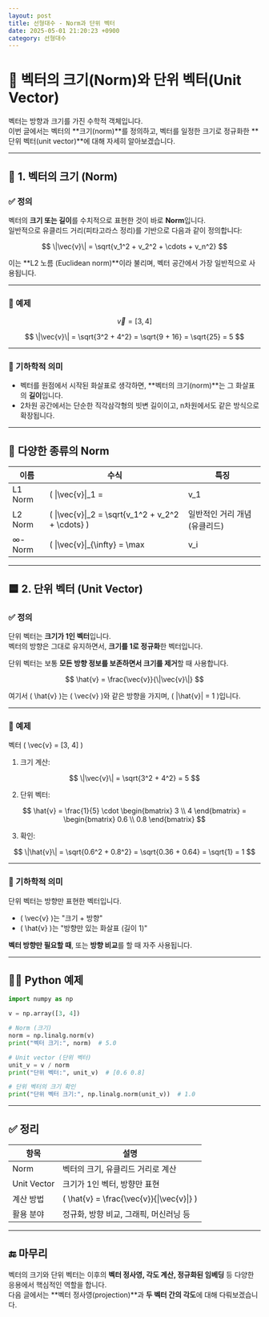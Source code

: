 ```yaml
---
layout: post
title: 선형대수 - Norm과 단위 벡터
date: 2025-05-01 21:20:23 +0900
category: 선형대수
---
```

# 📏 벡터의 크기(Norm)와 단위 벡터(Unit Vector)

벡터는 방향과 크기를 가진 수학적 객체입니다.  
이번 글에서는 벡터의 **크기(norm)**를 정의하고, 벡터를 일정한 크기로 정규화한 **단위 벡터(unit vector)**에 대해 자세히 알아보겠습니다.

---

## 🧮 1. 벡터의 크기 (Norm)

### ✅ 정의

벡터의 **크기 또는 길이**를 수치적으로 표현한 것이 바로 **Norm**입니다.  
일반적으로 유클리드 거리(피타고라스 정리)를 기반으로 다음과 같이 정의합니다:

$$
\|\vec{v}\| = \sqrt{v_1^2 + v_2^2 + \cdots + v_n^2}
$$

이는 **L2 노름 (Euclidean norm)**이라 불리며, 벡터 공간에서 가장 일반적으로 사용됩니다.

---

### 📌 예제

$$
\vec{v} = [3, 4]
$$

$$
\|\vec{v}\| = \sqrt{3^2 + 4^2} = \sqrt{9 + 16} = \sqrt{25} = 5
$$

---

### 📐 기하학적 의미

- 벡터를 원점에서 시작된 화살표로 생각하면, **벡터의 크기(norm)**는 그 화살표의 **길이**입니다.
- 2차원 공간에서는 단순한 직각삼각형의 빗변 길이이고, n차원에서도 같은 방식으로 확장됩니다.

---

## 🧾 다양한 종류의 Norm

| 이름       | 수식                                               | 특징                           |
|------------|----------------------------------------------------|--------------------------------|
| L1 Norm    | \( \|\vec{v}\|_1 = |v_1| + |v_2| + \cdots + |v_n| \) | 맨해튼 거리, 희소성 유지       |
| L2 Norm    | \( \|\vec{v}\|_2 = \sqrt{v_1^2 + v_2^2 + \cdots} \) | 일반적인 거리 개념 (유클리드) |
| ∞-Norm     | \( \|\vec{v}\|_{\infty} = \max |v_i| \)             | 최대 성분 절댓값               |

---

## 🟦 2. 단위 벡터 (Unit Vector)

### ✅ 정의

단위 벡터는 **크기가 1인 벡터**입니다.  
벡터의 방향은 그대로 유지하면서, **크기를 1로 정규화**한 벡터입니다.

단위 벡터는 보통 **모든 방향 정보를 보존하면서 크기를 제거**할 때 사용합니다.

$$
\hat{v} = \frac{\vec{v}}{\|\vec{v}\|}
$$

여기서 \( \hat{v} \)는 \( \vec{v} \)와 같은 방향을 가지며, \( \|\hat{v}\| = 1 \)입니다.

---

### 📌 예제

벡터 \( \vec{v} = [3, 4] \)

1. 크기 계산:

$$
\|\vec{v}\| = \sqrt{3^2 + 4^2} = 5
$$

2. 단위 벡터:

$$
\hat{v} = \frac{1}{5} \cdot \begin{bmatrix} 3 \\ 4 \end{bmatrix}
= \begin{bmatrix} 0.6 \\ 0.8 \end{bmatrix}
$$

3. 확인:

$$
\|\hat{v}\| = \sqrt{0.6^2 + 0.8^2} = \sqrt{0.36 + 0.64} = \sqrt{1} = 1
$$

---

### 📐 기하학적 의미

단위 벡터는 방향만 표현한 벡터입니다.  
- \( \vec{v} \)는 "크기 + 방향"  
- \( \hat{v} \)는 "방향만 있는 화살표 (길이 1)"  

**벡터 방향만 필요할 때**, 또는 **방향 비교**를 할 때 자주 사용됩니다.

---

## 🧑‍💻 Python 예제

```python
import numpy as np

v = np.array([3, 4])

# Norm (크기)
norm = np.linalg.norm(v)
print("벡터 크기:", norm)  # 5.0

# Unit vector (단위 벡터)
unit_v = v / norm
print("단위 벡터:", unit_v)  # [0.6 0.8]

# 단위 벡터의 크기 확인
print("단위 벡터 크기:", np.linalg.norm(unit_v))  # 1.0
```

---

## ✅ 정리

| 항목         | 설명                                   |
|--------------|----------------------------------------|
| Norm         | 벡터의 크기, 유클리드 거리로 계산      |
| Unit Vector  | 크기가 1인 벡터, 방향만 표현           |
| 계산 방법    | \( \hat{v} = \frac{\vec{v}}{\|\vec{v}\|} \) |
| 활용 분야    | 정규화, 방향 비교, 그래픽, 머신러닝 등 |

---

## 🔚 마무리

벡터의 크기와 단위 벡터는 이후의 **벡터 정사영, 각도 계산, 정규화된 임베딩** 등 다양한 응용에서 핵심적인 역할을 합니다.  
다음 글에서는 **벡터 정사영(projection)**과 **두 벡터 간의 각도**에 대해 다뤄보겠습니다.